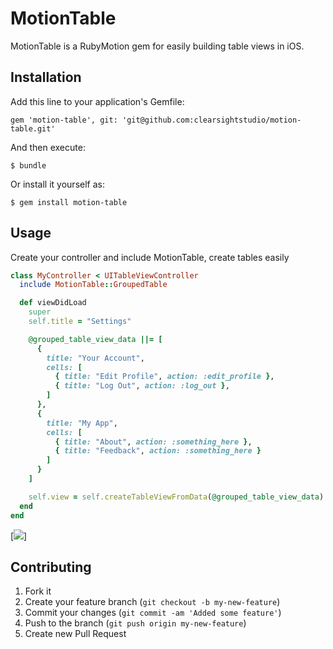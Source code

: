 # MotionTable

MotionTable is a RubyMotion gem for easily building table views in iOS.

## Installation

Add this line to your application's Gemfile:

    gem 'motion-table', git: 'git@github.com:clearsightstudio/motion-table.git'

And then execute:

    $ bundle

Or install it yourself as:

    $ gem install motion-table

## Usage

Create your controller and include MotionTable, create tables easily

```ruby  
class MyController < UITableViewController
  include MotionTable::GroupedTable

  def viewDidLoad
    super
    self.title = "Settings"

    @grouped_table_view_data ||= [
      {
        title: "Your Account",
        cells: [
          { title: "Edit Profile", action: :edit_profile },
          { title: "Log Out", action: :log_out },
        ]
      },
      {
        title: "My App",
        cells: [
          { title: "About", action: :something_here },
          { title: "Feedback", action: :something_here }
        ]
      }
    ]

    self.view = self.createTableViewFromData(@grouped_table_view_data)
  end
end
```

[<img src="http://i.imgur.com/lCIU6.png">]

## Contributing

1. Fork it
2. Create your feature branch (`git checkout -b my-new-feature`)
3. Commit your changes (`git commit -am 'Added some feature'`)
4. Push to the branch (`git push origin my-new-feature`)
5. Create new Pull Request
